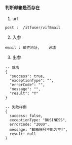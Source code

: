 #### 判断邮箱是否存在

1. url
```
post :  /itfuser/vifEmail
```

2. 入参
```
email : 邮件地址,    必填
```

3. 出参
```
-- 成功
{
  "success": true,
  "exceptionType": "",
  "errorCode": "",
  "message": "",
  "result": "Y"
}

-- 失败样例
{
  success: false,
  exceptionType: "BUSINESS",
  errorCode: "2000",
  message: "邮箱账号不能为空!",
  result: null
}
```
